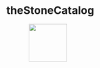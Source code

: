 # theStoneCatalog

&nbsp;&nbsp;&nbsp;&nbsp;&nbsp;&nbsp;&nbsp;&nbsp;&nbsp;&nbsp;&nbsp;&nbsp;&nbsp;&nbsp;&nbsp;<img src="https://user-images.githubusercontent.com/85238789/173482920-133dcbc7-7aeb-41ae-add6-fea9ddd33eb4.png" width="100" height="100"> 
